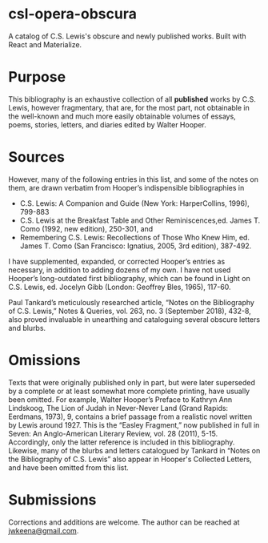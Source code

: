 # csl-opera-obscura
A catalog of C.S. Lewis's obscure and newly published works. Built with React and Materialize.

# Purpose
This bibliography is an exhaustive collection of all <b>published</b> works by C.S. Lewis, however fragmentary, that are, for the most part, not obtainable in the well-known and much more easily obtainable volumes of essays, poems, stories, letters, and diaries edited by Walter Hooper.

# Sources
However, many of the following entries in this list, and some of the notes on them, are drawn verbatim from Hooper’s indispensible bibliographies in 
- C.S. Lewis: A Companion and Guide (New York: HarperCollins, 1996), 799-883
- C.S. Lewis at the Breakfast Table and Other Reminiscences,ed. James T. Como (1992, new edition), 250-301, and 
- Remembering C.S. Lewis: Recollections of Those Who Knew Him, ed. James T. Como (San Francisco: Ignatius, 2005, 3rd edition), 387-492.
    
I have supplemented, expanded, or corrected Hooper’s entries as necessary, in addition to adding dozens of my own. I have not used Hooper’s long-outdated first bibliography, which can be found in Light on C.S. Lewis, ed. Jocelyn Gibb (London: Geoffrey Bles, 1965), 117-60. 

Paul Tankard’s meticulously researched article, “Notes on the Bibliography of C.S. Lewis,” Notes & Queries, vol. 263, no. 3 (September 2018), 432-8, also proved invaluable in unearthing and cataloguing several obscure letters and blurbs.
                        
# Omissions
Texts that were originally published only in part, but were later superseded by a complete or at least somewhat more complete printing, have usually been omitted. For example, Walter Hooper’s Preface to Kathryn Ann Lindskoog, The Lion of Judah in Never-Never Land (Grand Rapids: Eerdmans, 1973), 9, contains a brief passage from a realistic novel written by Lewis around 1927. This is the “Easley Fragment,” now published in full in Seven: An Anglo-American Literary Review, vol. 28 (2011), 5-15. Accordingly, only the latter reference is included in this bibliography. Likewise, many of the blurbs and letters catalogued by Tankard in “Notes on the Bibliography of C.S. Lewis” also appear in Hooper's Collected Letters, and have been omitted from this list.
                            
# Submissions
Corrections and additions are welcome. The author can be reached at jwkeena@gmail.com.
